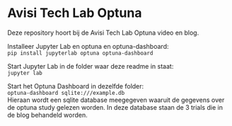 # Avisi Tech Lab Optuna
Deze repository hoort bij de Avisi Tech Lab Optuna video en blog.  

Installeer Jupyter Lab en optuna en optuna-dashboard:  
`pip install jupyterlab optuna optuna-dashboard`

Start Jupyter Lab in de folder waar deze readme in staat:  
`jupyter lab`

Start het Optuna Dashboard in dezelfde folder:  
`optuna-dashboard sqlite:///example.db`  
Hieraan wordt een sqlite database meegegeven waaruit de gegevens over de optuna study gelezen worden. In deze database staan de 3 trials die in de blog behandeld worden. 
